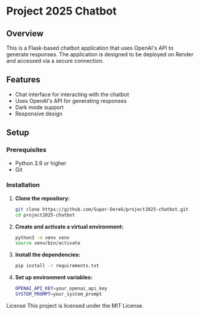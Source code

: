 # Project 2025 Chatbot

## Overview

This is a Flask-based chatbot application that uses OpenAI's API to generate responses. The application is designed to be deployed on Render and accessed via a secure connection.

## Features

- Chat interface for interacting with the chatbot
- Uses OpenAI's API for generating responses
- Dark mode support
- Responsive design

## Setup

### Prerequisites

- Python 3.9 or higher
- Git

### Installation

1. **Clone the repository:**

   ```bash
   git clone https://github.com/Super-Derek/project2025-chatbot.git
   cd project2025-chatbot

2. **Create and activate a virtual environment:**

   ```bash
   python3 -m venv venv
   source venv/bin/activate

3. **Install the dependencies:**

   ```bash
   pip install -r requirements.txt

4. **Set up environment variables:**

   ```bash
   OPENAI_API_KEY=your_openai_api_key
   SYSTEM_PROMPT=your_system_prompt

License
This project is licensed under the MIT License.
